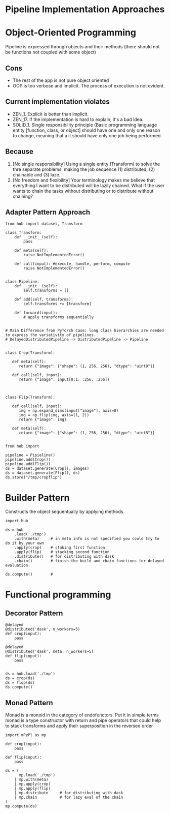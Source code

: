 # Pipeline Implementation Approaches


# Object-Oriented Programming 

Pipeline is expressed through objects and their methods (there should not be functions not coupled with some object)

## Cons
- The rest of the app is not pure object oriented
- OOP is too verbose and implicit. The process of execution is not evident.
## Current implementation violates
- ZEN_1. Explicit is better than implicit.
- ZEN_17. If the implementation is hard to explain, it's a bad idea.
- SOLID_1. Single responsibility principle (Basic programming language entity [function, class, or object] should have one and only one reason to change, meaning that a it should have only one job being performed.

## Because
1. [No single responsibility] Using a single entity (Transform) to solve the thre separate problems: making the job sequence (1) distributed, (2) chainable and (3) laze.
2. [No freedom and flexibility] Your terminology makes me believe that everything I want to be distributed will be lazily chained. What if the user wants to chain the tasks without distributing or to distribute without chaining?


## Adapter Pattern Approach
```
from hub import dataset, Transform

class Transform:
    def __init__(self):
        pass

    def meta(self):
        raise NotImplementedError()

    def call(input): #execute, handle, perform, compute
        raise NotImplementedError()


class Pipeline:
    def __init__(self):
        self.transforms = []

    def add(self, transforms):
        self.transforms += [transform]

    def forward(input):
        # apply transforms sequentially


# Main Difference from PyTorch Case: long class hierarchies are needed to express the variativity of pipelines. 
# DelayedDistributedPipeline -> DistributedPipeline -> Pipeline


class Crop(Transform):

   def meta(self):
      return {"image": {"shape": (1, 256, 256), "dtype": "uint8"}}

   def call(self, input):
      return {"image": input[0:1, :256, :256]}



class Flip(Transform):

   def call(self, input):
      img = np.expand_dims(input["image"], axis=0)
      img = np.flip(img, axis=(1, 2))
      return {"image": img}

   def meta(self):
      return {"image": {"shape": (1, 256, 256), "dtype": "uint8"}}


from hub import 

pipeline = Pipieline()
pipeline.add(Crop())
pipeline.add(Flip())
ds = dataset.generate(Crop(), images)
ds = dataset.generate(Flip(), ds)
ds.store("/tmp/cropflip")
```

# Builder Pattern
Constructs the object sequentually by applying methods.
```
import hub

ds = hub
    .load('./tmp')
    .with(meta)     # in meta info is not specified you could try to do it by your own
    .apply(crop)    # staking first function
    .apply(flip)    # stacking second function
    .distribute()   # for distributing with dask
    .chain()        # finish the build and chain functions for delayed evaluation 

ds.compute()        #
```


# Functional programming

## Decorator Pattern
```
@delayed
@distributed('dask', n_workers=5)
def crop(input):
    pass

@delayed
@distributed('dask', meta, n_workers=5)
def flip(input):
    pass


ds = hub.load('./tmp')
ds = crop(ds)
ds = flop(ds)
ds.compute()
```

## Monad Pattern
Monad is a monoid in the category of endofunctors.
Put it in simple terms monad is a type constructor with return and pipe operators that could help to stack transforms and apply their superposition in the reversed order

```
import mPyPl as mp

def crop(input):
    pass

def flip(input):
    pass

ds = (
      mp.load('./tmp')
    | mp.with(meta)
    | mp.apply(crop)
    | mp.apply(flip)
    | mp.distribute     # for distributing with dask
    | mp.chain          # for lazy eval of the chain
)
mp.compute(ds)
```

